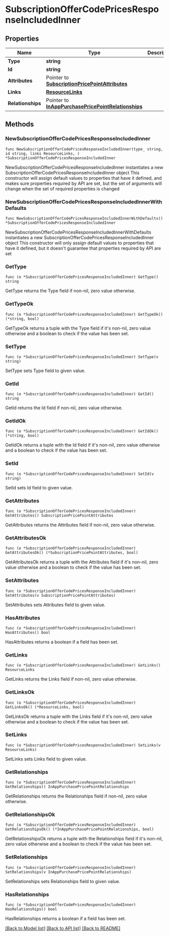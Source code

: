 # SubscriptionOfferCodePricesResponseIncludedInner

## Properties

Name | Type | Description | Notes
------------ | ------------- | ------------- | -------------
**Type** | **string** |  | 
**Id** | **string** |  | 
**Attributes** | Pointer to [**SubscriptionPricePointAttributes**](SubscriptionPricePointAttributes.md) |  | [optional] 
**Links** | [**ResourceLinks**](ResourceLinks.md) |  | 
**Relationships** | Pointer to [**InAppPurchasePricePointRelationships**](InAppPurchasePricePointRelationships.md) |  | [optional] 

## Methods

### NewSubscriptionOfferCodePricesResponseIncludedInner

`func NewSubscriptionOfferCodePricesResponseIncludedInner(type_ string, id string, links ResourceLinks, ) *SubscriptionOfferCodePricesResponseIncludedInner`

NewSubscriptionOfferCodePricesResponseIncludedInner instantiates a new SubscriptionOfferCodePricesResponseIncludedInner object
This constructor will assign default values to properties that have it defined,
and makes sure properties required by API are set, but the set of arguments
will change when the set of required properties is changed

### NewSubscriptionOfferCodePricesResponseIncludedInnerWithDefaults

`func NewSubscriptionOfferCodePricesResponseIncludedInnerWithDefaults() *SubscriptionOfferCodePricesResponseIncludedInner`

NewSubscriptionOfferCodePricesResponseIncludedInnerWithDefaults instantiates a new SubscriptionOfferCodePricesResponseIncludedInner object
This constructor will only assign default values to properties that have it defined,
but it doesn't guarantee that properties required by API are set

### GetType

`func (o *SubscriptionOfferCodePricesResponseIncludedInner) GetType() string`

GetType returns the Type field if non-nil, zero value otherwise.

### GetTypeOk

`func (o *SubscriptionOfferCodePricesResponseIncludedInner) GetTypeOk() (*string, bool)`

GetTypeOk returns a tuple with the Type field if it's non-nil, zero value otherwise
and a boolean to check if the value has been set.

### SetType

`func (o *SubscriptionOfferCodePricesResponseIncludedInner) SetType(v string)`

SetType sets Type field to given value.


### GetId

`func (o *SubscriptionOfferCodePricesResponseIncludedInner) GetId() string`

GetId returns the Id field if non-nil, zero value otherwise.

### GetIdOk

`func (o *SubscriptionOfferCodePricesResponseIncludedInner) GetIdOk() (*string, bool)`

GetIdOk returns a tuple with the Id field if it's non-nil, zero value otherwise
and a boolean to check if the value has been set.

### SetId

`func (o *SubscriptionOfferCodePricesResponseIncludedInner) SetId(v string)`

SetId sets Id field to given value.


### GetAttributes

`func (o *SubscriptionOfferCodePricesResponseIncludedInner) GetAttributes() SubscriptionPricePointAttributes`

GetAttributes returns the Attributes field if non-nil, zero value otherwise.

### GetAttributesOk

`func (o *SubscriptionOfferCodePricesResponseIncludedInner) GetAttributesOk() (*SubscriptionPricePointAttributes, bool)`

GetAttributesOk returns a tuple with the Attributes field if it's non-nil, zero value otherwise
and a boolean to check if the value has been set.

### SetAttributes

`func (o *SubscriptionOfferCodePricesResponseIncludedInner) SetAttributes(v SubscriptionPricePointAttributes)`

SetAttributes sets Attributes field to given value.

### HasAttributes

`func (o *SubscriptionOfferCodePricesResponseIncludedInner) HasAttributes() bool`

HasAttributes returns a boolean if a field has been set.

### GetLinks

`func (o *SubscriptionOfferCodePricesResponseIncludedInner) GetLinks() ResourceLinks`

GetLinks returns the Links field if non-nil, zero value otherwise.

### GetLinksOk

`func (o *SubscriptionOfferCodePricesResponseIncludedInner) GetLinksOk() (*ResourceLinks, bool)`

GetLinksOk returns a tuple with the Links field if it's non-nil, zero value otherwise
and a boolean to check if the value has been set.

### SetLinks

`func (o *SubscriptionOfferCodePricesResponseIncludedInner) SetLinks(v ResourceLinks)`

SetLinks sets Links field to given value.


### GetRelationships

`func (o *SubscriptionOfferCodePricesResponseIncludedInner) GetRelationships() InAppPurchasePricePointRelationships`

GetRelationships returns the Relationships field if non-nil, zero value otherwise.

### GetRelationshipsOk

`func (o *SubscriptionOfferCodePricesResponseIncludedInner) GetRelationshipsOk() (*InAppPurchasePricePointRelationships, bool)`

GetRelationshipsOk returns a tuple with the Relationships field if it's non-nil, zero value otherwise
and a boolean to check if the value has been set.

### SetRelationships

`func (o *SubscriptionOfferCodePricesResponseIncludedInner) SetRelationships(v InAppPurchasePricePointRelationships)`

SetRelationships sets Relationships field to given value.

### HasRelationships

`func (o *SubscriptionOfferCodePricesResponseIncludedInner) HasRelationships() bool`

HasRelationships returns a boolean if a field has been set.


[[Back to Model list]](../README.md#documentation-for-models) [[Back to API list]](../README.md#documentation-for-api-endpoints) [[Back to README]](../README.md)


